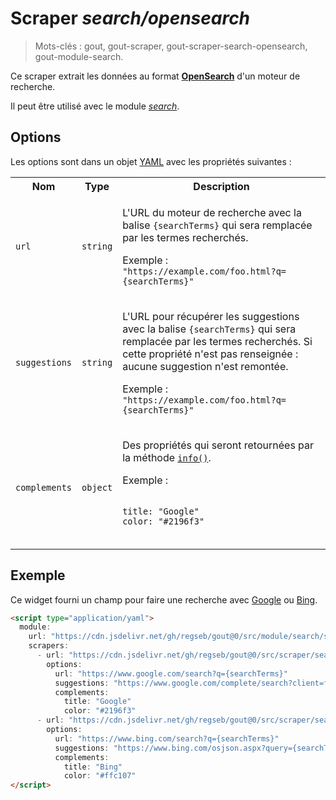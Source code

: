 # Scraper _search/opensearch_

> Mots-clés : gout, gout-scraper, gout-scraper-search-opensearch,
> gout-module-search.

Ce scraper extrait les données au format
[**OpenSearch**](https://github.com/dewitt/opensearch) d'un moteur de recherche.

Il peut être utilisé avec le module
[_search_](https://github.com/regseb/gout/tree/HEAD/src/module/search#readme).

## Options

Les options sont dans un objet
[YAML](https://yaml.org/ "YAML Ain't Markup Language") avec les propriétés
suivantes :

<table>
  <tr>
    <th>Nom</th>
    <th>Type</th>
    <th>Description</th>
  </tr>
  <tr>
    <td><code>url</code></td>
    <td><code>string</code></td>
    <td>
      <p>
        L'URL du moteur de recherche avec la balise <code>{searchTerms}</code>
        qui sera remplacée par les termes recherchés.
      </p>
      <p>
        Exemple : <code>"https://example.com/foo.html?q={searchTerms}"</code>
      </p>
    </td>
  </tr>
  <tr>
    <td><code>suggestions</code></td>
    <td><code>string</code></td>
    <td>
      <p>
        L'URL pour récupérer les suggestions avec la balise
        <code>{searchTerms}</code> qui sera remplacée par les termes recherchés.
        Si cette propriété n'est pas renseignée : aucune suggestion n'est
        remontée.
      </p>
      <p>
        Exemple : <code>"https://example.com/foo.html?q={searchTerms}"</code>
      </p>
    </td>
  </tr>
  <tr>
    <td><code>complements</code></td>
    <td><code>object</code></td>
    <td>
      <p>
        Des propriétés qui seront retournées par la méthode
        <a href="https://github.com/regseb/gout/tree/HEAD/src/module/search#scrapers"><code>info()</code></a>.
      </p>
      <p>
        Exemple : <pre><code>
title: "Google"
color: "#2196f3"
        </code></pre>
      </p>
    </td>
  </tr>
</table>

## Exemple

Ce widget fourni un champ pour faire une recherche avec
[Google](https://www.google.com/) ou [Bing](https://www.bing.com/).

```html
<script type="application/yaml">
  module:
    url: "https://cdn.jsdelivr.net/gh/regseb/gout@0/src/module/search/search.js"
    scrapers:
      - url: "https://cdn.jsdelivr.net/gh/regseb/gout@0/src/scraper/search/opensearch/opensearch.js"
        options:
          url: "https://www.google.com/search?q={searchTerms}"
          suggestions: "https://www.google.com/complete/search?client=firefox&q={searchTerms}"
          complements:
            title: "Google"
            color: "#2196f3"
      - url: "https://cdn.jsdelivr.net/gh/regseb/gout@0/src/scraper/search/opensearch/opensearch.js"
        options:
          url: "https://www.bing.com/search?q={searchTerms}"
          suggestions: "https://www.bing.com/osjson.aspx?query={searchTerms}"
          complements:
            title: "Bing"
            color: "#ffc107"
</script>
```
